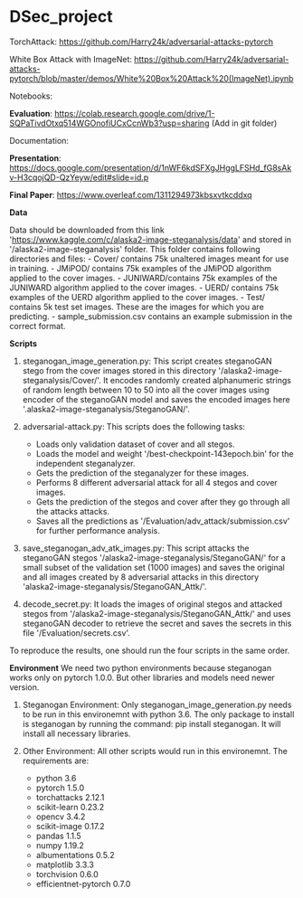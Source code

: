 # DSec_project
TorchAttack: https://github.com/Harry24k/adversarial-attacks-pytorch

White Box Attack with ImageNet: https://github.com/Harry24k/adversarial-attacks-pytorch/blob/master/demos/White%20Box%20Attack%20(ImageNet).ipynb

Notebooks:

**Evaluation**: https://colab.research.google.com/drive/1-SQPaTivdOtxq514WGOnofiUCxCcnWb3?usp=sharing (Add in git folder)


Documentation:

**Presentation**: https://docs.google.com/presentation/d/1nWF6kdSFXgJHggLFSHd_fG8sAkv-H3cqojQD-QzYeyw/edit#slide=id.p

**Final Paper**: https://www.overleaf.com/1311294973kbsxvtkcddxq

**Data**

Data should be downloaded from this link 'https://www.kaggle.com/c/alaska2-image-steganalysis/data' and stored in '/alaska2-image-steganalysis' folder. This folder contains following directories and files: 
      - Cover/ contains 75k unaltered images meant for use in training.
      - JMiPOD/ contains 75k examples of the JMiPOD algorithm applied to the cover images.
      - JUNIWARD/contains 75k examples of the JUNIWARD algorithm applied to the cover images.
      - UERD/ contains 75k examples of the UERD algorithm applied to the cover images.
      - Test/ contains 5k test set images. These are the images for which you are predicting.
      - sample_submission.csv contains an example submission in the correct format.

**Scripts**
1. steganogan_image_generation.py: This script creates steganoGAN stego from the cover images stored in this directory '/alaska2-image-steganalysis/Cover/'. It encodes randomly created alphanumeric strings of random length between 10 to 50 into all the cover images using encoder of the steganoGAN model and saves the encoded images here '.alaska2-image-steganalysis/SteganoGAN/'.

2. adversarial-attack.py: This scripts does the following tasks:
      - Loads only validation dataset of cover and all stegos.
      - Loads the model and weight '/best-checkpoint-143epoch.bin' for the independent steganalyzer.
      - Gets the prediction of the steganalyzer for these images.
      - Performs 8 different adversarial attack for all 4 stegos and cover images.
      - Gets the prediction of the stegos and cover after they go through all the attacks attacks.
      - Saves all the predictions as '/Evaluation/adv_attack/submission.csv' for further performance analysis.

3. save_steganogan_adv_atk_images.py: This script attacks the  steganoGAN stegos '/alaska2-image-steganalysis/SteganoGAN/' for a small subset of the validation set (1000 images) and saves the original and all images created by 8 adversarial attacks in this directory 'alaska2-image-steganalysis/SteganoGAN_Attk/'. 

4. decode_secret.py: It loads the images of original stegos and attacked stegos from '/alaska2-image-steganalysis/SteganoGAN_Attk/' and uses steganoGAN decoder to retrieve the secret and saves the secrets in this file '/Evaluation/secrets.csv'. 

To reproduce the results, one should run the four scripts in the same order.


**Environment**
 We need two python environments because steganogan works only on pytorch 1.0.0. But other libraries and models need newer version.
 1. Steganogan Environment: Only steganogan_image_generation.py needs to be run in this environemnt with python 3.6.
 The only package to install is steganogan by running the command: pip install steganogan. It will install all necessary libraries.
 
 2. Other Environment: All other scripts would run in this environemnt.
 The requirements are:
      - python 3.6
      - pytorch 1.5.0
      - torchattacks 2.12.1
      - scikit-learn 0.23.2
      - opencv 3.4.2
      - scikit-image 0.17.2
      - pandas 1.1.5
      - numpy 1.19.2
      - albumentations 0.5.2
      - matplotlib 3.3.3
      - torchvision 0.6.0
      - efficientnet-pytorch 0.7.0
